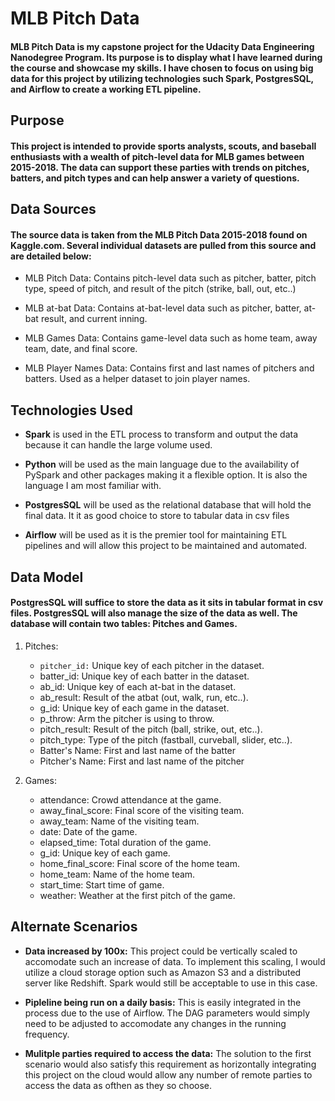 # MLB Pitch Data

#### MLB Pitch Data is my capstone project for the Udacity Data Engineering Nanodegree Program. Its purpose is to display what I have learned during the course and showcase my skills. I have chosen to focus on using big data for this project by utilizing technologies such Spark, PostgresSQL, and Airflow to create a working ETL pipeline.

## Purpose

#### This project is intended to provide sports analysts, scouts, and baseball enthusiasts with a wealth of pitch-level data for MLB games between 2015-2018. The data can support these parties with trends on pitches, batters, and pitch types and can help answer a variety of questions.

## Data Sources

#### The source data is taken from the MLB Pitch Data 2015-2018 found on Kaggle.com. Several individual datasets are pulled from this source and are detailed below:

* MLB Pitch Data: Contains pitch-level data such as pitcher, batter, pitch type, speed of pitch, and result of the pitch (strike, ball, out, etc..)

* MLB at-bat Data: Contains at-bat-level data such as pitcher, batter, at-bat result, and current inning.

* MLB Games Data: Contains game-level data such as home team, away team, date, and final score.

* MLB Player Names Data: Contains first and last names of pitchers and batters. Used as a helper dataset to join player names.

## Technologies Used

* **Spark** is used in the ETL process to transform and output the data because it can handle the large volume used.

* **Python** will be used as the main language due to the availability of PySpark and other packages making it a flexible option. It is also the language I am most familiar with.

* **PostgresSQL** will be used as the relational database that will hold the final data. It it as good choice to store to tabular data in csv files

* **Airflow** will be used as it is the premier tool for maintaining ETL pipelines and will allow this project to be maintained and automated.

## Data Model

#### PostgresSQL will suffice to store the data as it sits in tabular format in csv files. PostgresSQL will also manage the size of the data as well. The database will contain two tables: Pitches and Games.

1. Pitches:
    * <code>pitcher_id:</code> Unique key of each pitcher in the dataset.
    * batter_id: Unique key of each batter in the dataset.
    * ab_id: Unique key of each at-bat in the dataset.
    * ab_result: Result of the atbat (out, walk, run, etc..).
    * g_id: Unique key of each game in the dataset.
    * p_throw: Arm the pitcher is using to throw.
    * pitch_result: Result of the pitch (ball, strike, out, etc..).
    * pitch_type: Type of the pitch (fastball, curveball, slider, etc..).
    * Batter's Name: First and last name of the batter
    * Pitcher's Name: First and last name of the pitcher

2. Games:
    * attendance: Crowd attendance at the game.
    * away_final_score: Final score of the visiting team.
    * away_team: Name of the visiting team.
    * date: Date of the game.
    * elapsed_time: Total duration of the game.
    * g_id: Unique key of each game.
    * home_final_score: Final score of the home team.
    * home_team: Name of the home team.
    * start_time: Start time of game.
    * weather: Weather at the first pitch of the game.

## Alternate Scenarios

* **Data increased by 100x:** This project could be vertically scaled to accomodate such an increase of data. To implement this scaling, I would utilize a cloud storage option such as Amazon S3 and a distributed server like Redshift. Spark would still be acceptable to use in this case.

* **Pipleline being run on a daily basis:** This is easily integrated in the process due to the use of Airflow. The DAG parameters would simply need to be adjusted to accomodate any changes in the running frequency.

* **Mulitple parties required to access the data:** The solution to the first scenario would also satisfy this requirement as horizontally integrating this project on the cloud would allow any number of remote parties to access the data as ofthen as they so choose.